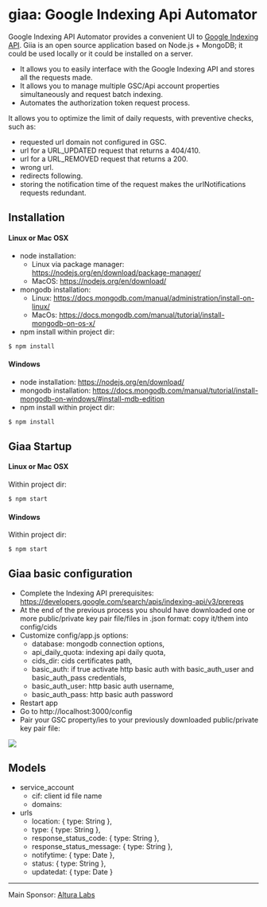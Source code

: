# giaa: Google Indexing Api Automator
Google Indexing API Automator provides a convenient UI to [Google Indexing API](https://developers.google.com/search/apis/indexing-api/v3/quickstart).
Giia is an open source application based on Node.js + MongoDB; it could be used locally or it could be installed on a server.

- It allows you to easily interface with the Google Indexing API and stores all the requests made.
- It allows you to manage multiple GSC/Api account properties simultaneously and request batch indexing.
- Automates the authorization token request process.

It allows you to optimize the limit of daily requests, with preventive checks, such as:

- requested url domain not configured in GSC.
- url for a URL_UPDATED request that returns a 404/410.
- url for a URL_REMOVED request that returns a 200.
- wrong url.
- redirects following.
- storing the notification time of the request makes the urlNotifications requests redundant.

## Installation

#### Linux or Mac OSX
- node installation:
  - Linux via package manager: https://nodejs.org/en/download/package-manager/
  - MacOS: https://nodejs.org/en/download/
- mongodb installation:
  - Linux: https://docs.mongodb.com/manual/administration/install-on-linux/
  - MacOs: https://docs.mongodb.com/manual/tutorial/install-mongodb-on-os-x/
- npm install within project dir:
```sh
$ npm install
```

#### Windows
- node installation: https://nodejs.org/en/download/
- mongodb installation: https://docs.mongodb.com/manual/tutorial/install-mongodb-on-windows/#install-mdb-edition
- npm install within project dir:
```sh
$ npm install
```

## Giaa Startup

#### Linux or Mac OSX
Within project dir:
```sh
$ npm start
```

#### Windows
Within project dir:
```sh
$ npm start
```

## Giaa basic configuration
- Complete the Indexing API prerequisites: https://developers.google.com/search/apis/indexing-api/v3/prereqs
- At the end of the previous process you should have downloaded one or more public/private key pair file/files in .json format: copy it/them into config/cids
- Customize config/app.js options:
  - database: mongodb connection options,
  - api_daily_quota: indexing api daily quota,
  - cids_dir: cids certificates path,
  - basic_auth: if true activate http basic auth with basic_auth_user and basic_auth_pass credentials,
  - basic_auth_user: http basic auth username,
  - basic_auth_pass: http basic auth password
- Restart app
- Go to http://localhost:3000/config
- Pair your GSC property/ies to your previously downloaded public/private key pair file:

![](https://raw.githubusercontent.com/m3m3nto/giaa/master/public/img/giaa.png)

## Models
- service_account
  - cif: client id file name
  - domains:
- urls
  - location: { type: String },
  - type: { type: String },
  - response_status_code: { type: String },
  - response_status_message: { type: String },
  - notifytime: { type: Date },
  - status: { type: String },
  - updatedat: { type: Date }


---
Main Sponsor: [Altura Labs](http://www.alturalabs.com)
